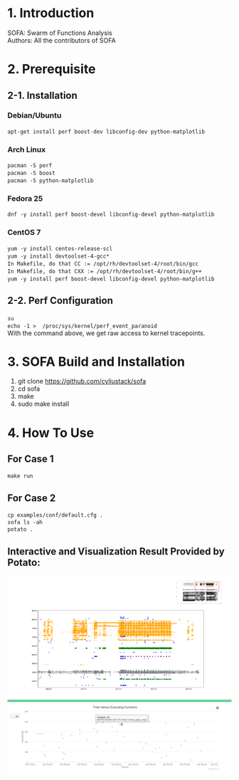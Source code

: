 # 1. Introduction
SOFA: Swarm of Functions Analysis  
Authors: All the contributors of SOFA

# 2. Prerequisite

## 2-1. Installation 
### Debian/Ubuntu
`apt-get install perf boost-dev libconfig-dev python-matplotlib` 
### Arch Linux
`pacman -S perf`  
`pacman -S boost`  
`pacman -S python-matplotlib`  
### Fedora 25
`dnf -y install perf boost-devel libconfig-devel python-matplotlib`
### CentOS 7
`yum -y install centos-release-scl`  
`yum -y install devtoolset-4-gcc*`  
`In Makefile, do that CC := /opt/rh/devtoolset-4/root/bin/gcc`  
`In Makefile, do that CXX := /opt/rh/devtoolset-4/root/bin/g++`  
`yum -y install perf boost-devel libconfig-devel python-matplotlib`  


## 2-2. Perf Configuration
`su`  
`echo -1 >  /proc/sys/kernel/perf_event_paranoid`    
With the command above, we get raw access to kernel tracepoints.

# 3. SOFA Build and Installation 
1. git clone https://github.com/cyliustack/sofa
2. cd sofa 
3. make 
4. sudo make install

# 4. How To Use
## For Case 1
```
make run
```
## For Case 2
```
cp examples/conf/default.cfg .
sofa ls -ah  
potato .    
```

## Interactive and Visualization Result Provided by Potato:  
![Alt text](demo.png)
![Alt text](demo2.png)



